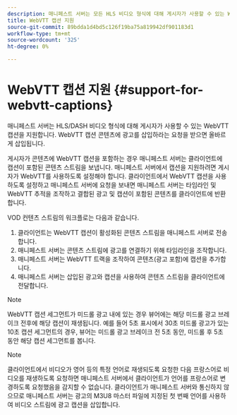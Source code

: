 ```yaml
---
description: 매니페스트 서버는 모든 HLS 비디오 형식에 대해 게시자가 사용할 수 있는 WebVTT 캡션을 지원합니다. WebVTT 캡션 콘텐츠에 광고를 삽입하라는 요청을 받으면 올바르게 삽입됩니다.
title: WebVTT 캡션 지원
source-git-commit: 89bdda1d4bd5c126f19ba75a819942df901183d1
workflow-type: tm+mt
source-wordcount: '325'
ht-degree: 0%

---
```



# WebVTT 캡션 지원 {#support-for-webvtt-captions}

매니페스트 서버는 HLS/DASH 비디오 형식에 대해 게시자가 사용할 수 있는 WebVTT 캡션을 지원합니다. WebVTT 캡션 콘텐츠에 광고를 삽입하라는 요청을 받으면 올바르게 삽입됩니다.

게시자가 콘텐츠에 WebVTT 캡션을 포함하는 경우 매니페스트 서버는 클라이언트에 캡션이 포함된 콘텐츠 스트림을 보냅니다. 매니페스트 서버에서 캡션을 지원하려면 게시자가 WebVTT를 사용하도록 설정해야 합니다. 클라이언트에서 WebVTT 캡션을 사용하도록 설정하고 매니페스트 서버에 요청을 보내면 매니페스트 서버는 타임라인 및 WebVTT 추적을 조작하고 결합된 광고 및 캡션이 포함된 콘텐츠를 클라이언트에 반환합니다.

VOD 컨텐츠 스트림의 워크플로는 다음과 같습니다.

1. 클라이언트는 WebVTT 캡션이 활성화된 콘텐츠 스트림을 매니페스트 서버로 전송합니다.
1. 매니페스트 서버는 콘텐츠 스트림에 광고를 연결하기 위해 타임라인을 조작합니다.
1. 매니페스트 서버는 WebVTT 트랙을 조작하여 콘텐츠(광고 포함)에 캡션을 추가합니다.
1. 매니페스트 서버는 삽입된 광고와 캡션을 사용하여 콘텐츠 스트림을 클라이언트에 전달합니다.

>[!NOTE]
>
>WebVTT 캡션 세그먼트가 미드롤 광고 내에 있는 경우 뷰어에는 해당 미드롤 광고 브레이크 전후에 해당 캡션이 재생됩니다. 예를 들어 5초 표시에서 30초 미드롤 광고가 있는 10초 캡션 세그먼트의 경우, 뷰어는 미드롤 광고 브레이크 전 5초 동안, 미드롤 후 5초 동안 해당 캡션 세그먼트를 봅니다.

>[!NOTE]
>
>클라이언트에서 비디오가 영어 등의 특정 언어로 재생되도록 요청한 다음 프랑스어로 비디오를 재생하도록 요청하면 매니페스트 서버에서 클라이언트가 언어를 프랑스어로 변경하도록 요청했음을 감지할 수 없습니다. 클라이언트가 매니페스트 서버와 통신하지 않으므로 매니페스트 서버는 광고의 M3U8 마스터 파일에 지정된 첫 번째 언어를 사용하여 비디오 스트림에 광고 캡션을 삽입합니다.

